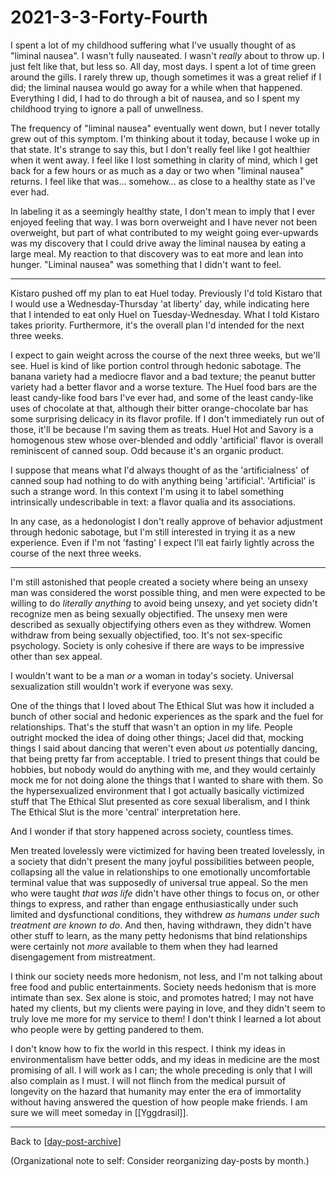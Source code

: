 # 2021-3-3-Forty-Fourth

I spent a lot of my childhood suffering what I've usually thought of as "liminal nausea".  I wasn't fully nauseated.  I wasn't *really* about to throw up.  I just felt like that, but less so.  All day, most days.  I spent a lot of time green around the gills.  I rarely threw up, though sometimes it was a great relief if I did; the liminal nausea would go away for a while when that happened.  Everything I did, I had to do through a bit of nausea, and so I spent my childhood trying to ignore a pall of unwellness.

The frequency of "liminal nausea" eventually went down, but I never totally grew out of this symptom.  I'm thinking about it today, because I woke up in that state.  It's strange to say this, but I don't really feel like I got healthier when it went away.  I feel like I lost something in clarity of mind, which I get back for a few hours or as much as a day or two when "liminal nausea" returns.  I feel like that was... somehow...  as close to a healthy state as I've ever had.

In labeling it as a seemingly healthy state, I don't mean to imply that I ever enjoyed feeling that way.  I was born overweight and I have never not been overweight, but part of what contributed to my weight going ever-upwards was my discovery that I could drive away the liminal nausea by eating a large meal.  My reaction to that discovery was to eat more and lean into hunger.  "Liminal nausea" was something that I didn't want to feel.

---
Kistaro pushed off my plan to eat Huel today.  Previously I'd told Kistaro that I would use a Wednesday-Thursday 'at liberty' day, while indicating here that I intended to eat only Huel on Tuesday-Wednesday.  What I told Kistaro takes priority.  Furthermore, it's the overall plan I'd intended for the next three weeks.

I expect to gain weight across the course of the next three weeks, but we'll see.  Huel is kind of like portion control through hedonic sabotage.  The banana variety had a mediocre flavor and a bad texture; the peanut butter variety had a better flavor and a worse texture.  The Huel food bars are the least candy-like food bars I've ever had, and some of the least candy-like uses of chocolate at that, although their bitter orange-chocolate bar has some surprising delicacy in its flavor profile.  If I don't immediately run out of those, it'll be because I'm saving them as treats.  Huel Hot and Savory is a homogenous stew whose over-blended and oddly 'artificial' flavor is overall reminiscent of canned soup.  Odd because it's an organic product.

I suppose that means what I'd always thought of as the 'artificialness' of canned soup had nothing to do with anything being 'artificial'. 'Artificial' is such a strange word.  In this context I'm using it to label something intrinsically undescribable in text: a flavor qualia and its associations.

In any case, as a hedonologist I don't really approve of behavior adjustment through hedonic sabotage, but I'm still interested in trying it as a new experience.  Even if I'm not 'fasting' I expect I'll eat fairly lightly across the course of the next three weeks.

---
I'm still astonished that people created a society where being an unsexy man was considered the worst possible thing, and men were expected to be willing to do *literally anything* to avoid being unsexy, and yet society didn't recognize men as being sexually objectified.  The unsexy men were described as sexually objectifying others even as they withdrew.  Women withdraw from being sexually objectified, too.  It's not sex-specific psychology.  Society is only cohesive if there are ways to be impressive other than sex appeal.

I wouldn't want to be a man *or* a woman in today's society.  Universal sexualization still wouldn't work if everyone was sexy.

One of the things that I loved about The Ethical Slut was how it included a bunch of other social and hedonic experiences as the spark and the fuel for relationships.  That's the stuff that wasn't an option in my life.  People outright mocked the idea of doing other things; Jacel did that, mocking things I said about dancing that weren't even about *us* potentially dancing, that being pretty far from acceptable.  I tried to present things that could be hobbies, but nobody would do anything with me, and they would certainly mock me for not doing alone the things that I wanted to share with them.  So the hypersexualized environment that I got actually basically victimized stuff that The Ethical Slut presented as core sexual liberalism, and I think The Ethical Slut is the more 'central' interpretation here.

And I wonder if that story happened across society, countless times.

Men treated lovelessly were victimized for having been treated lovelessly, in a society that didn't present the many joyful possibilities between people, collapsing all the value in relationships to one emotionally uncomfortable terminal value that was supposedly of universal true appeal.  So the men who were taught *that was life* didn't have other things to focus on, or other things to express, and rather than engage enthusiastically under such limited and dysfunctional conditions, they withdrew *as humans under such treatment are known to do*.  And then, having withdrawn, they didn't have other stuff to learn, as the many petty hedonisms that bind relationships were certainly not *more* available to them when they had learned disengagement from mistreatment.

I think our society needs more hedonism, not less, and I'm not talking about free food and public entertainments.  Society needs hedonism that is more intimate than sex.  Sex alone is stoic, and promotes hatred; I may not have hated my clients, but my clients were paying in love, and they didn't seem to truly love me more for my service to them!  I don't think I learned a lot about who people were by getting pandered to them.

I don't know how to fix the world in this respect.  I think my ideas in environmentalism have better odds, and my ideas in medicine are the most promising of all.  I will work as I can; the whole preceding is only that I will also complain as I must.  I will not flinch from the medical pursuit of longevity on the hazard that humanity may enter the era of immortality without having answered the question of how people make friends.  I am sure we will meet someday in [[Yggdrasil]].

---
Back to [[day-post-archive]]

(Organizational note to self:  Consider reorganizing day-posts by month.)

[//begin]: # "Autogenerated link references for markdown compatibility"
[day-post-archive]: day-post-archive.md "Day Post Archive"
[//end]: # "Autogenerated link references"